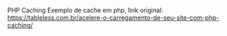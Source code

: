 PHP Caching
Exemplo de cache em php,
link original: https://tableless.com.br/acelere-o-carregamento-de-seu-site-com-php-caching/